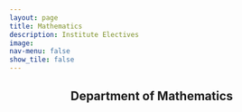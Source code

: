 ```yaml
---
layout: page
title: Mathematics
description: Institute Electives
image: 
nav-menu: false
show_tile: false
---
```


<!-- Main -->
<div id="main" class="alt">

<!-- One -->
<section id="one">
	<div class="inner">
		<header class="major">
			<h2>Department of Mathematics</h2>
		</header>

<!-- Content -->
